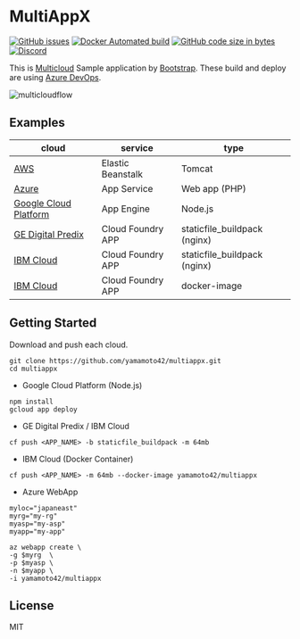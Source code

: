 # MultiAppX

[![GitHub issues](https://img.shields.io/github/issues/yamamoto42/multiappx.svg)](https://github.com/yamamoto42/multiappx)
[![Docker Automated build](https://img.shields.io/docker/automated/yamamoto42/multiappx.svg)](https://hub.docker.com/r/yamamoto42/multiappx/)
[![GitHub code size in bytes](https://img.shields.io/github/languages/code-size/yamamoto42/multiappx.svg)](https://github.com/yamamoto42/multiappx)
[![Discord](https://img.shields.io/discord/492866063051128852.svg)](https://discordapp.com/channels/492866063051128852)

This is [Multicloud](https://en.wikipedia.org/wiki/Multicloud) Sample application by [Bootstrap](http://getbootstrap.com/).
These build and deploy are using [Azure DevOps](https://azure.microsoft.com/en-us/services/devops/).

![multicloudflow](https://github.com/yamamoto42/multiappx/blob/master/images/multicloud.png)

## Examples
|  cloud  |  service  |   type  |
|  ----  |  ----  |  ----  |
|  [AWS](http://hy01env.3rwrm5immp.us-west-2.elasticbeanstalk.com/) | Elastic Beanstalk | Tomcat |
| [Azure](http://hy01app.azurewebsites.net/) | App Service | Web app (PHP) |
| [Google Cloud Platform](https://hy01pj1.appspot.com/) | App Engine | Node.js |
| [GE Digital Predix](https://hy01app.run.aws-usw02-pr.ice.predix.io) |  Cloud Foundry APP  | staticfile_buildpack (nginx) |
| [IBM Cloud](https://hy01app.mybluemix.net/) |  Cloud Foundry APP  | staticfile_buildpack (nginx) |
| [IBM Cloud](http://hy01apc.mybluemix.net/) |  Cloud Foundry APP  | docker-image |

## Getting Started

Download and push each cloud.
```
git clone https://github.com/yamamoto42/multiappx.git
cd multiappx
```

- Google Cloud Platform (Node.js)
```
npm install
gcloud app deploy
```

- GE Digital Predix / IBM Cloud
```
cf push <APP_NAME> -b staticfile_buildpack -m 64mb
```

- IBM Cloud (Docker Container)
```
cf push <APP_NAME> -m 64mb --docker-image yamamoto42/multiappx
```

- Azure WebApp
```
myloc="japaneast"
myrg="my-rg"
myasp="my-asp"
myapp="my-app"

az webapp create \
-g $myrg  \
-p $myasp \
-n $myapp \
-i yamamoto42/multiappx
```

## License

MIT
